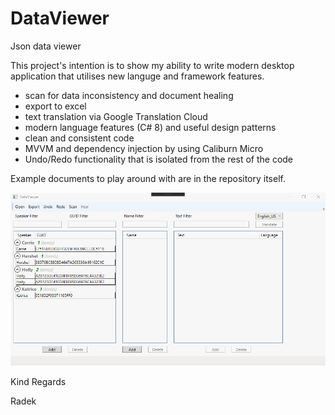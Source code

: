 # DataViewer
Json data viewer

This project's intention is to show my ability to write modern desktop application that utilises new languge and framework features.

- scan for data inconsistency and document healing
- export to excel
- text translation via Google Translation Cloud
- modern language features (C# 8) and useful design patterns
- clean and consistent code
- MVVM and dependency injection by using Caliburn Micro
- Undo/Redo functionality that is isolated from the rest of the code

Example documents to play around with are in the repository itself.

![Application Demo](DataViewer/DataViewerDemo.gif)

Kind Regards

Radek
